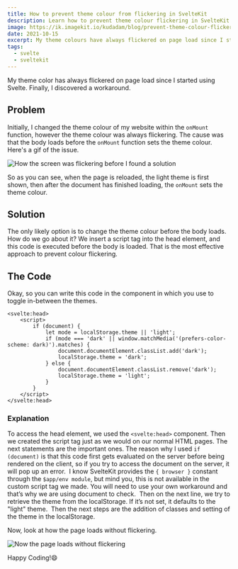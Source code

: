 ```yaml
---
title: How to prevent theme colour from flickering in SvelteKit
description: Learn how to prevent theme colour flickering in SvelteKit with these simple tips. Keep your website looking professional with this easy-to-follow guide
image: https://ik.imagekit.io/kudadam/blog/prevent-theme-colour-flickering-svelte/hero
date: 2021-10-15
excerpt: My theme colours have always flickered on page load since I started using Svelte. Finally, I discovered a workaround.
tags:
  - svelte
  - sveltekit
---
```


My theme color has always flickered on page load since I started using Svelte. Finally, I discovered a workaround.

## Problem

Initially, I changed the theme colour of my website within the `onMount` function, however the theme colour was always flickering. The cause was that the body loads before the `onMount` function sets the theme colour.
Here's a gif of the issue.

![How the screen was flickering before I found a solution](https://ik.imagekit.io/kudadam/blog/prevent-theme-colour-flickering-svelte/flickering.gif)

So as you can see, when the page is reloaded, the light theme is first shown, then after the document has finished loading, the `onMount` sets the theme colour.

## Solution

The only likely option is to change the theme colour before the body loads. How do we go about it? We insert a script tag into the head element, and this code is executed before the body is loaded. That is the most effective approach to prevent colour flickering.

## The Code

Okay, so you can write this code in the component in which you use to toggle in-between the themes.

```svelte
<svelte:head>
	<script>
		if (document) {
			let mode = localStorage.theme || 'light';
			if (mode === 'dark' || window.matchMedia('(prefers-color-scheme: dark)').matches) {
				document.documentElement.classList.add('dark');
				localStorage.theme = 'dark';
			} else {
				document.documentElement.classList.remove('dark');
				localStorage.theme = 'light';
			}
		}
	</script>
</svelte:head>
```

### Explanation

To access the head element, we used the `<svelte:head>` component. Then we created the script tag just as we would on our normal HTML pages. The next statements are the important ones. The reason why I used `if (document)` is that this code first gets evaluated on the server before being rendered on the client, so if you try to access the document on the server, it will pop up an error.
 I know SvelteKit provides the `{ browser }` constant through the `$app/env module`, but mind you, this is not available in the custom script tag we made. You will need to use your own workaround and that’s why we are using document to check.
 Then on the next line, we try to retrieve the theme from the localStorage. If it’s not set, it defaults to the "light" theme.
 Then the next steps are the addition of classes and setting of the theme in the localStorage.

Now, look at how the page loads without flickering.

![Now the page loads without flickering](https://ik.imagekit.io/kudadam/blog/prevent-theme-colour-flickering-svelte/non-flickering.gif)

Happy Coding!:smile:
